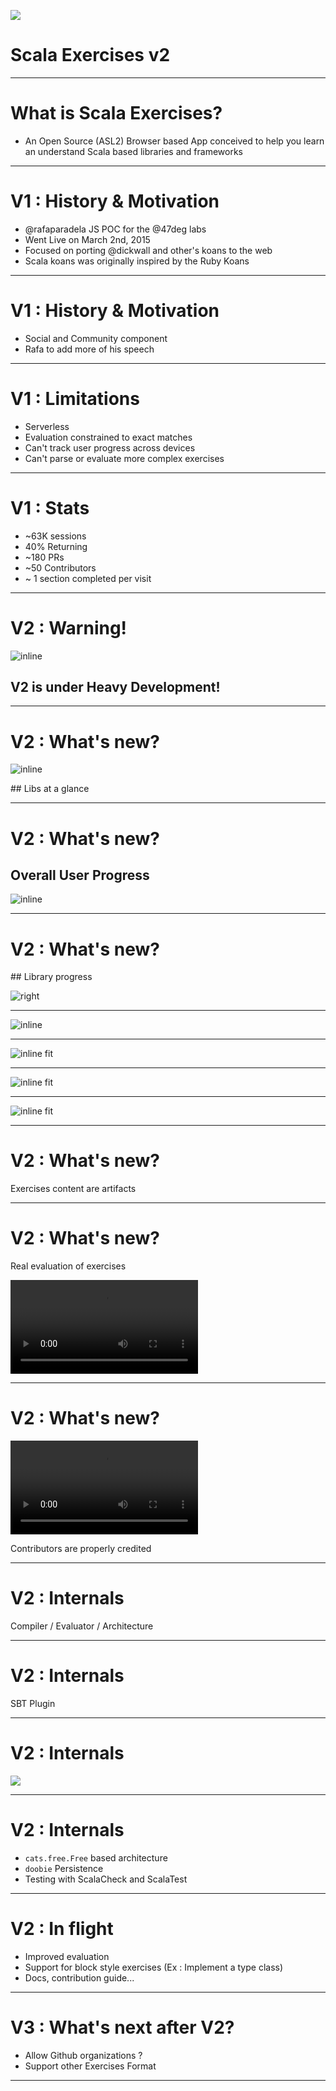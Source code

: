 ![](home.png)

# Scala Exercises v2

---

# What is Scala Exercises?

- An Open Source (ASL2) Browser based App conceived to help you learn an understand Scala based libraries and frameworks

---

# V1 : History & Motivation

* @rafaparadela JS POC for the @47deg labs
* Went Live on March 2nd, 2015
* Focused on porting @dickwall and other's koans to the web
* Scala koans was originally inspired by the Ruby Koans

---

# V1 : History & Motivation

* Social and Community component
* Rafa to add more of his speech
---

# V1 : Limitations

* Serverless
* Evaluation constrained to exact matches
* Can't track user progress across devices
* Can't parse or evaluate more complex exercises

---

# V1 : Stats

* ~63K sessions
* 40% Returning
* ~180 PRs
* ~50 Contributors
* ~ 1 section completed per visit

---

# V2 : Warning!

![inline](assets/heavy_dev.png)

## V2 is under Heavy Development!

---

# V2 : What's new?

![inline](assets/home_blur.png)

## Libs at a glance

---

# V2 : What's new?

## Overall User Progress

![inline](assets/overall_progress.png)

---

# V2 : What's new?

## Library progress

![right](assets/section_progress.png)

---

![inline](assets/section_convention_01.png)

---

![inline fit](assets/section_convention_02.png)

---

![inline fit](assets/section_convention_03.png)

---

![inline fit](assets/section_convention_04.png)

---

# V2 : What's new?

Exercises content are artifacts 

---

# V2 : What's new?

Real evaluation of exercises

![inline](assets/cats.mov)

---

# V2 : What's new?

![inline](assets/contributors.mov)

Contributors are properly credited

---

# V2 : Internals

Compiler / Evaluator / Architecture

---

# V2 : Internals

SBT Plugin

---

# V2 : Internals

![](assets/algebra_scala.png)

---

# V2 : Internals

- `cats.free.Free` based architecture
- `doobie` Persistence
- Testing with ScalaCheck and ScalaTest

--- 

# V2 : In flight

- Improved evaluation
- Support for block style exercises (Ex : Implement a type class)
- Docs, contribution guide...

--- 

# V3 : What's next after V2?

- Allow Github organizations ?
- Support other Exercises Format 

--- 

